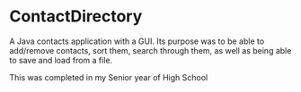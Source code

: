 # ContactDirectory

A Java contacts application with a GUI. 
Its purpose was to be able to add/remove contacts, sort them, search through them, as well as being able to save and load from a file.

This was completed in my Senior year of High School

